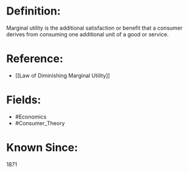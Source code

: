 

# Definition:
Marginal utility is the additional satisfaction or benefit that a consumer derives from consuming one additional unit of a good or service.

# Reference:
- [[Law of Diminishing Marginal Utility]]

# Fields: 
- #Economics
- #Consumer_Theory

# Known Since:
1871

